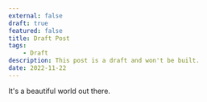 ```yaml
---
external: false
draft: true
featured: false
title: Draft Post
tags:
	- Draft
description: This post is a draft and won't be built.
date: 2022-11-22
---
```


It's a beautiful world out there.
